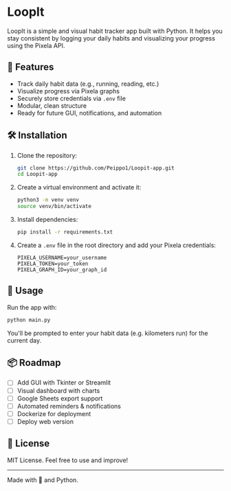 # LoopIt

LoopIt is a simple and visual habit tracker app built with Python. It helps you stay consistent by logging your daily habits and visualizing your progress using the Pixela API.

## 🚀 Features

- Track daily habit data (e.g., running, reading, etc.)
- Visualize progress via Pixela graphs
- Securely store credentials via `.env` file
- Modular, clean structure
- Ready for future GUI, notifications, and automation

## 🛠 Installation

1. Clone the repository:

   ```bash
   git clone https://github.com/Peippo1/Loopit-app.git
   cd Loopit-app
   ```

2. Create a virtual environment and activate it:

   ```bash
   python3 -m venv venv
   source venv/bin/activate
   ```

3. Install dependencies:

   ```bash
   pip install -r requirements.txt
   ```

4. Create a `.env` file in the root directory and add your Pixela credentials:

   ```env
   PIXELA_USERNAME=your_username
   PIXELA_TOKEN=your_token
   PIXELA_GRAPH_ID=your_graph_id
   ```

## 🚴 Usage

Run the app with:

```bash
python main.py
```

You'll be prompted to enter your habit data (e.g. kilometers run) for the current day.

## 📦 Roadmap

- [ ] Add GUI with Tkinter or Streamlit
- [ ] Visual dashboard with charts
- [ ] Google Sheets export support
- [ ] Automated reminders & notifications
- [ ] Dockerize for deployment
- [ ] Deploy web version

## 🧠 License

MIT License. Feel free to use and improve!

---
Made with 💪 and Python.
